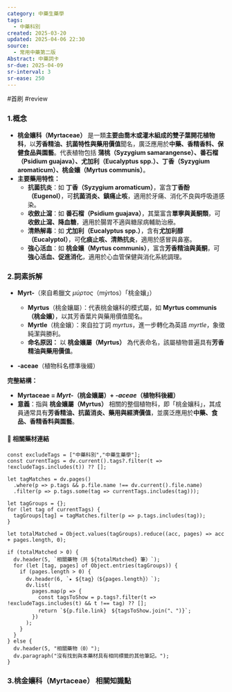 ```yaml
---
category: 中藥生藥學
tags:
  - 中藥科別
created: 2025-03-20
updated: 2025-04-06 22:30
source:
  - 常用中藥第二版
Abstract: 中藥詞卡
sr-due: 2025-04-09
sr-interval: 3
sr-ease: 250
---
```

#首刷 #review 
### 1.概念
- **桃金孃科（Myrtaceae）** 是一類**主要由喬木或灌木組成的雙子葉開花植物科**，以**芳香精油、抗菌特性與藥用價值**聞名，廣泛應用於**中藥、香精香料、保健食品與園藝**。代表植物包括 **蒲桃（Syzygium samarangense）、番石榴（Psidium guajava）、尤加利（Eucalyptus spp.）、丁香（Syzygium aromaticum）、桃金孃（Myrtus communis）**。  
- **主要藥用特性：**  
  - **抗菌抗炎**：如 **丁香（Syzygium aromaticum）**，富含**丁香酚（Eugenol）**，可**抗菌消炎、鎮痛止咳**，適用於牙痛、消化不良與呼吸道感染。  
  - **收斂止瀉**：如 **番石榴（Psidium guajava）**，其葉富含**單寧與黃酮類**，可**收斂止瀉、降血糖**，適用於腸胃不適與糖尿病輔助治療。  
  - **清熱解毒**：如 **尤加利（Eucalyptus spp.）**，含有**尤加利醇（Eucalyptol）**，可**化痰止咳、清熱抗炎**，適用於感冒與鼻塞。  
  - **強心活血**：如 **桃金孃（Myrtus communis）**，富含**芳香精油與黃酮**，可**強心活血、促進消化**，適用於心血管保健與消化系統調理。

### 2.詞素拆解
- **Myrt-**（來自希臘文 *μύρτος*（mýrtos）「桃金孃」）  
  - **Myrtus**（桃金孃屬）：代表桃金孃科的模式屬，如 **Myrtus communis（桃金孃）**，以其芳香葉片與藥用價值聞名。  
  - **Myrtle**（桃金孃）：來自拉丁詞 *myrtus*，進一步轉化為英語 *myrtle*，象徵純潔與勝利。  
  - **命名原因：** 以 **桃金孃屬（Myrtus）** 為代表命名，該屬植物普遍具有**芳香精油與藥用價值**。  

- **-aceae**（植物科名標準後綴）  

**完整結構：**
- **Myrtaceae = *Myrt-*（桃金孃屬）+ *-aceae*（植物科後綴）**  
- **意義**：指與 **桃金孃屬（Myrtus）** 相關的整個植物科，即「桃金孃科」，其成員通常具有**芳香精油、抗菌消炎、藥用與經濟價值**，並廣泛應用於**中藥、食品、香精香料與園藝**。  

#### 📌 相關藥材連結


```dataviewjs
const excludeTags = ["中藥科別","中藥生藥學"];
const currentTags = dv.current().tags?.filter(t => !excludeTags.includes(t)) ?? [];

let tagMatches = dv.pages()
  .where(p => p.tags && p.file.name !== dv.current().file.name)
  .filter(p => p.tags.some(tag => currentTags.includes(tag)));

let tagGroups = {};
for (let tag of currentTags) {
  tagGroups[tag] = tagMatches.filter(p => p.tags.includes(tag));
}

let totalMatched = Object.values(tagGroups).reduce((acc, pages) => acc + pages.length, 0);

if (totalMatched > 0) {
  dv.header(5, `相關藥物（共 ${totalMatched} 筆）`);
  for (let [tag, pages] of Object.entries(tagGroups)) {
    if (pages.length > 0) {
      dv.header(6, `▸ ${tag}（${pages.length}）`);
      dv.list(
        pages.map(p => {
          const tagsToShow = p.tags?.filter(t => !excludeTags.includes(t) && t !== tag) ?? [];
          return `${p.file.link}　${tagsToShow.join("、")}`;
        })
      );
    }
  }
} else {
  dv.header(5, "相關藥物（0）");
  dv.paragraph("沒有找到與本藥材具有相同標籤的其他筆記。");
}
```


### 3.桃金孃科（Myrtaceae） 相關知識點


